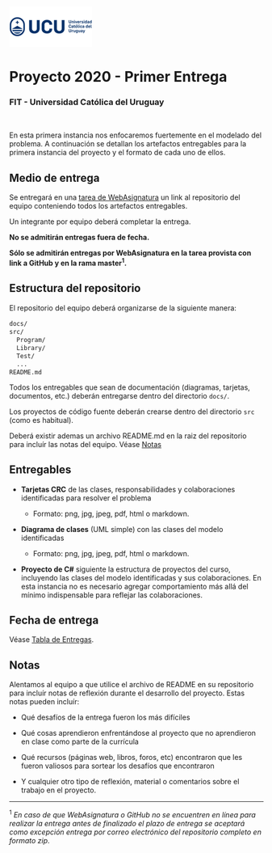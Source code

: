 ![UCU](https://github.com/ucudal/PII_Conceptos_De_POO/raw/master/Assets/logo-ucu.png)

# Proyecto 2020 - Primer Entrega
### FIT - Universidad Católica del Uruguay

<br>

En esta primera instancia nos enfocaremos fuertemente en el modelado del problema. A continuación se detallan los artefactos entregables para la primera instancia del proyecto y el formato de cada uno de ellos.

## Medio de entrega

Se entregará en una [tarea de WebAsignatura](https://webasignatura.ucu.edu.uy/mod/assign/view.php?id=238863) un link al repositorio del equipo conteniendo todos los artefactos entregables. 

Un integrante por equipo deberá completar la entrega.

**No se admitirán entregas fuera de fecha.**

**Sólo se admitirán entregas por WebAsignatura en la tarea provista con link a GitHub y en la rama master<sup>1</sup>.**

## Estructura del repositorio

El repositorio del equipo deberá organizarse de la siguiente manera:

```
docs/
src/
  Program/
  Library/
  Test/
  ...
README.md
```

Todos los entregables que sean de documentación (diagramas, tarjetas, documentos, etc.) deberán entregarse dentro del directorio `docs/`.

Los proyectos de código fuente deberán crearse dentro del directorio `src` (como es habitual).

Deberá existir ademas un archivo README.md en la raiz del repositorio para incluír las notas del equipo. Véase [Notas](#notas)

## Entregables

- **Tarjetas CRC** de las clases, responsabilidades y colaboraciones identificadas para resolver el problema
  - Formato: png, jpg, jpeg, pdf, html o markdown.

- **Diagrama de clases** (UML simple) con las clases del modelo identificadas
  - Formato: png, jpg, jpeg, pdf, html o markdown.

- **Proyecto de C#** siguiente la estructura de proyectos del curso, incluyendo las clases del modelo identificadas y sus colaboraciones. En esta instancia no es necesario agregar comportamiento más allá del mínimo indispensable para reflejar las colaboraciones.

## Fecha de entrega

Véase [Tabla de Entregas](./README.md#entregas). 

## Notas

Alentamos al equipo a que utilice el archivo de README en su repositorio para incluír notas de reflexión durante el desarrollo del proyecto. Estas notas pueden incluír:

- Qué desafíos de la entrega fueron los más difíciles

- Qué cosas aprendieron enfrentándose al proyecto que no aprendieron en clase como parte de la currícula

- Qué recursos (páginas web, libros, foros, etc) encontraron que les fueron valiosos para sortear los desafíos que encontraron

- Y cualquier otro tipo de reflexión, material o comentarios sobre el trabajo en el proyecto.


****

<sup>1</sup> _En caso de que WebAsignatura o GitHub no se encuentren en línea para realizar la entrega antes de finalizado el plazo de entrega se aceptará como excepción entrega por correo electrónico del repositorio completo en formato zip_.

